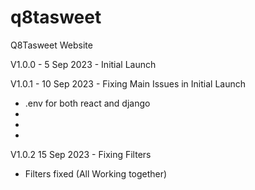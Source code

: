 # q8tasweet
Q8Tasweet Website


V1.0.0 - 5 Sep 2023 - Initial Launch


V1.0.1 - 10 Sep 2023 - Fixing Main Issues in Initial Launch
- .env for both react and django
-
-
-

V1.0.2 15 Sep 2023 - Fixing Filters
- Filters fixed (All Working together)